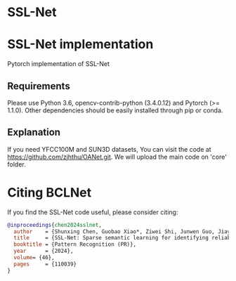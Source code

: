 # SSL-Net



# SSL-Net implementation

Pytorch implementation of SSL-Net

## Requirements

Please use Python 3.6, opencv-contrib-python (3.4.0.12) and Pytorch (>= 1.1.0). Other dependencies should be easily installed through pip or conda.

## Explanation

If you need YFCC100M and SUN3D datasets, You can visit the code at https://github.com/zjhthu/OANet.git. We will upload the main code on 'core' folder. 

# Citing BCLNet
If you find the SSL-Net code useful, please consider citing:

```bibtex
@inproceedings{chen2024sslnet,
  author    = {Shunxing Chen, Guobao Xiao*, Ziwei Shi, Junwen Guo, Jiayi Ma},
  title     = {SSL-Net: Sparse semantic learning for identifying reliable correspondences},
  booktitle = {Pattern Recognition (PR)},
  year      = {2024},
  volume= {46},
  pages     = {110039}
}


